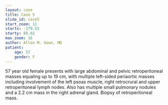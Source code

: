 ```yaml
---
layout: case
title: Case 5
slide_id: case5
start_zoom: 11
startx: -179.55
starty: 85.02
max_zoom: 16
author: Allen M. Gown, MD
patient:
    age: 57
    gender: F
---
```

57 year old female presents with large abdominal and pelvic retroperitoneal masses equaling up to 19 cm, with multiple left-sided periaortic masses including involvement of the left psoas muscle, right retrocrural and upper retroperitoneal lymph nodes. Also has multiple small pulmonary nodules and a 2.2 cm mass in the right adrenal gland. Biopsy of retroperitoneal mass.
